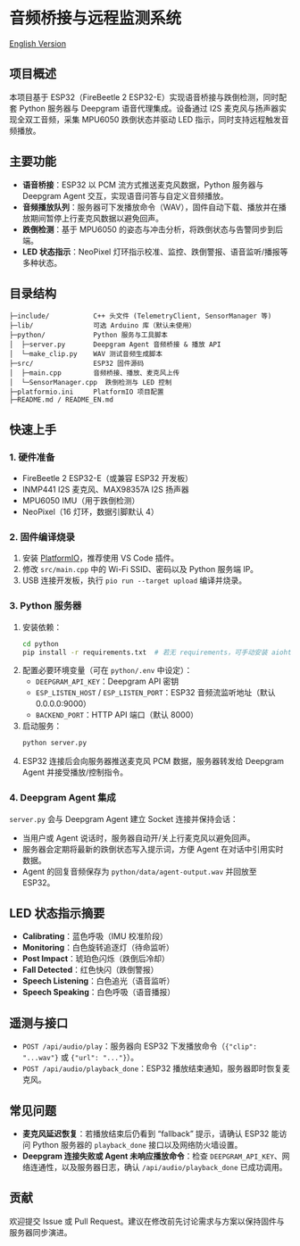 # 音频桥接与远程监测系统
[English Version](README_EN.md)

## 项目概述
本项目基于 ESP32（FireBeetle 2 ESP32-E）实现语音桥接与跌倒检测，同时配套 Python 服务器与 Deepgram 语音代理集成。设备通过 I2S 麦克风与扬声器实现全双工音频，采集 MPU6050 跌倒状态并驱动 LED 指示，同时支持远程触发音频播放。

## 主要功能
- **语音桥接**：ESP32 以 PCM 流方式推送麦克风数据，Python 服务器与 Deepgram Agent 交互，实现语音问答与自定义音频播放。
- **音频播放队列**：服务器可下发播放命令（WAV），固件自动下载、播放并在播放期间暂停上行麦克风数据以避免回声。
- **跌倒检测**：基于 MPU6050 的姿态与冲击分析，将跌倒状态与告警同步到后端。
- **LED 状态指示**：NeoPixel 灯环指示校准、监控、跌倒警报、语音监听/播报等多种状态。

## 目录结构
```
├─include/           C++ 头文件 (TelemetryClient, SensorManager 等)
├─lib/               可选 Arduino 库（默认未使用）
├─python/            Python 服务与工具脚本
│  ├─server.py       Deepgram Agent 音频桥接 & 播放 API
│  └─make_clip.py    WAV 测试音频生成脚本
├─src/               ESP32 固件源码
│  ├─main.cpp        音频桥接、播放、麦克风上传
│  └─SensorManager.cpp  跌倒检测与 LED 控制
├─platformio.ini     PlatformIO 项目配置
├─README.md / README_EN.md
```

## 快速上手
### 1. 硬件准备
- FireBeetle 2 ESP32-E（或兼容 ESP32 开发板）
- INMP441 I2S 麦克风、MAX98357A I2S 扬声器
- MPU6050 IMU（用于跌倒检测）
- NeoPixel（16 灯环，数据引脚默认 4）

### 2. 固件编译烧录
1. 安装 [PlatformIO](https://platformio.org/)，推荐使用 VS Code 插件。
2. 修改 `src/main.cpp` 中的 Wi-Fi SSID、密码以及 Python 服务端 IP。
3. USB 连接开发板，执行 `pio run --target upload` 编译并烧录。

### 3. Python 服务器
1. 安装依赖：
   ```bash
   cd python
   pip install -r requirements.txt  # 若无 requirements，可手动安装 aiohttp deepgram numpy 等
   ```
2. 配置必要环境变量（可在 `python/.env` 中设定）：
   - `DEEPGRAM_API_KEY`：Deepgram API 密钥
   - `ESP_LISTEN_HOST` / `ESP_LISTEN_PORT`：ESP32 音频流监听地址（默认 0.0.0.0:9000）
   - `BACKEND_PORT`：HTTP API 端口（默认 8000）
3. 启动服务：
   ```bash
   python server.py
   ```
4. ESP32 连接后会向服务器推送麦克风 PCM 数据，服务器转发给 Deepgram Agent 并接受播放/控制指令。

### 4. Deepgram Agent 集成
`server.py` 会与 Deepgram Agent 建立 Socket 连接并保持会话：
- 当用户或 Agent 说话时，服务器自动开/关上行麦克风以避免回声。
- 服务器会定期将最新的跌倒状态写入提示词，方便 Agent 在对话中引用实时数据。
- Agent 的回复音频保存为 `python/data/agent-output.wav` 并回放至 ESP32。

## LED 状态指示摘要
- **Calibrating**：蓝色呼吸（IMU 校准阶段）
- **Monitoring**：白色旋转追逐灯（待命监听）
- **Post Impact**：琥珀色闪烁（跌倒后冷却）
- **Fall Detected**：红色快闪（跌倒警报）
- **Speech Listening**：白色追光（语音监听）
- **Speech Speaking**：白色呼吸（语音播报）

## 遥测与接口
- `POST /api/audio/play`：服务器向 ESP32 下发播放命令（`{"clip": "...wav"}` 或 `{"url": "..."}`）。
- `POST /api/audio/playback_done`：ESP32 播放结束通知，服务器即时恢复麦克风。

## 常见问题
- **麦克风延迟恢复**：若播放结束后仍看到 “fallback” 提示，请确认 ESP32 能访问 Python 服务器的 `playback_done` 接口以及网络防火墙设置。
- **Deepgram 连接失败或 Agent 未响应播放命令**：检查 `DEEPGRAM_API_KEY`、网络连通性，以及服务器日志，确认 `/api/audio/playback_done` 已成功调用。

## 贡献
欢迎提交 Issue 或 Pull Request。建议在修改前先讨论需求与方案以保持固件与服务器同步演进。
